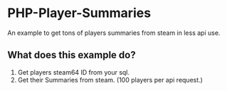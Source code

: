 # PHP-Player-Summaries
An example to get tons of players summaries from steam in less api use.

## What does this example do?
1. Get players steam64 ID from your sql.  
2. Get their Summaries from steam. (100 players per api request.)
